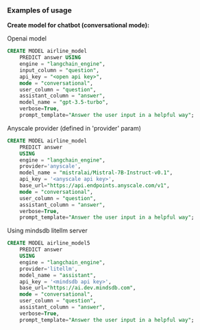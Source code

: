 ### Examples of usage

**Create model for chatbot (conversational mode):**

Openai model
```sql
CREATE MODEL airline_model
	PREDICT answer USING
	engine = "langchain_engine",
	input_column = "question",
	api_key = "<open api key>",
	mode = "conversational",
	user_column = "question",
	assistant_column = "answer",
	model_name = "gpt-3.5-turbo",
	verbose=True,
	prompt_template="Answer the user input in a helpful way";
```

Anyscale provider (defined in 'provider' param)
```sql
CREATE MODEL airline_model
	PREDICT answer 
    USING
	engine = "langchain_engine",
    provider='anyscale',
	model_name = "mistralai/Mistral-7B-Instruct-v0.1",
    api_key = '<anyscale api key>',
    base_url="https://api.endpoints.anyscale.com/v1",
	mode = "conversational",
	user_column = "question",
	assistant_column = "answer",  
	verbose=True,
	prompt_template="Answer the user input in a helpful way";
```

Using mindsdb litellm server
```sql
CREATE MODEL airline_model5
	PREDICT answer 
    USING
	engine = "langchain_engine",
    provider='litellm',
	model_name = "assistant",
    api_key = '<mindsdb api key>',
    base_url="https://ai.dev.mindsdb.com",
	mode = "conversational",
	user_column = "question",
	assistant_column = "answer",    
	verbose=True,
	prompt_template="Answer the user input in a helpful way";
```
